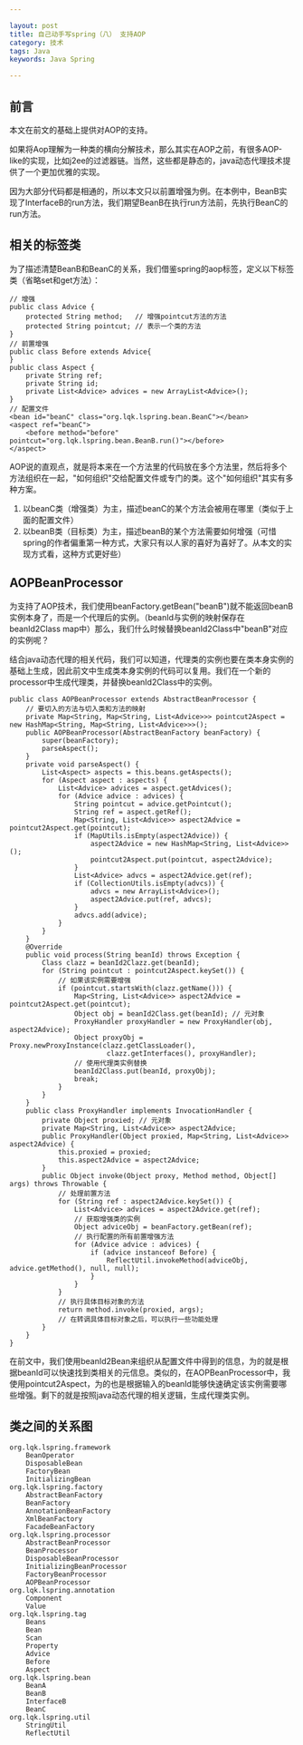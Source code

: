 ```yaml
---

layout: post
title: 自己动手写spring（八） 支持AOP
category: 技术
tags: Java
keywords: Java Spring

---
```


## 前言

本文在前文的基础上提供对AOP的支持。

如果将Aop理解为一种类的横向分解技术，那么其实在AOP之前，有很多AOP-like的实现，比如j2ee的过滤器链。当然，这些都是静态的，java动态代理技术提供了一个更加优雅的实现。

因为大部分代码都是相通的，所以本文只以前置增强为例。在本例中，BeanB实现了InterfaceB的run方法，我们期望BeanB在执行run方法前，先执行BeanC的run方法。

## 相关的标签类

为了描述清楚BeanB和BeanC的关系，我们借鉴spring的aop标签，定义以下标签类（省略set和get方法）：
    
    // 增强
    public class Advice {
    	protected String method;   // 增强pointcut方法的方法
    	protected String pointcut; // 表示一个类的方法
    }
    // 前置增强
    public class Before extends Advice{
    }
    public class Aspect {
    	private String ref;
    	private String id;
    	private List<Advice> advices = new ArrayList<Advice>();
	}
    // 配置文件
    <bean id="beanC" class="org.lqk.lspring.bean.BeanC"></bean>
	<aspect ref="beanC">
		<before method="before" pointcut="org.lqk.lspring.bean.BeanB.run()"></before>
	</aspect>
	
AOP说的直观点，就是将本来在一个方法里的代码放在多个方法里，然后将多个方法组织在一起，"如何组织"交给配置文件或专门的类。这个"如何组织"其实有多种方案。

1. 以beanC类（增强类）为主，描述beanC的某个方法会被用在哪里（类似于上面的配置文件）
2. 以beanB类（目标类）为主，描述beanB的某个方法需要如何增强（可惜spring的作者偏重第一种方式，大家只有以人家的喜好为喜好了。从本文的实现方式看，这种方式更好些）

## AOPBeanProcessor

为支持了AOP技术，我们使用beanFactory.getBean("beanB")就不能返回beanB实例本身了，而是一个代理后的实例。（beanId与实例的映射保存在beanId2Class map中）那么，我们什么时候替换beanId2Class中"beanB"对应的实例呢？

结合java动态代理的相关代码，我们可以知道，代理类的实例也要在类本身实例的基础上生成，因此前文中生成类本身实例的代码可以复用。我们在一个新的processor中生成代理类，并替换beanId2Class中的实例。

    public class AOPBeanProcessor extends AbstractBeanProcessor {
    	// 要切入的方法与切入类和方法的映射
    	private Map<String, Map<String, List<Advice>>> pointcut2Aspect = new HashMap<String, Map<String, List<Advice>>>();
    	public AOPBeanProcessor(AbstractBeanFactory beanFactory) {
    		super(beanFactory);
    		parseAspect();
    	}
    	private void parseAspect() {
    		List<Aspect> aspects = this.beans.getAspects();
    		for (Aspect aspect : aspects) {
    			List<Advice> advices = aspect.getAdvices();
    			for (Advice advice : advices) {
    				String pointcut = advice.getPointcut();
    				String ref = aspect.getRef();
    				Map<String, List<Advice>> aspect2Advice = pointcut2Aspect.get(pointcut);
    				if (MapUtils.isEmpty(aspect2Advice)) {
    					aspect2Advice = new HashMap<String, List<Advice>>();
    					pointcut2Aspect.put(pointcut, aspect2Advice);
    				}
    				List<Advice> advcs = aspect2Advice.get(ref);
    				if (CollectionUtils.isEmpty(advcs)) {
    					advcs = new ArrayList<Advice>();
    					aspect2Advice.put(ref, advcs);
    				}
    				advcs.add(advice);
    			}
    		}
    	}
    	@Override
    	public void process(String beanId) throws Exception {
    		Class clazz = beanId2Clazz.get(beanId);
    		for (String pointcut : pointcut2Aspect.keySet()) {
    		    // 如果该实例需要增强
    			if (pointcut.startsWith(clazz.getName())) {
    				Map<String, List<Advice>> aspect2Advice = pointcut2Aspect.get(pointcut);
    				Object obj = beanId2Class.get(beanId); // 元对象
    				ProxyHandler proxyHandler = new ProxyHandler(obj, aspect2Advice);
    				Object proxyObj = Proxy.newProxyInstance(clazz.getClassLoader(),
    						clazz.getInterfaces(), proxyHandler);
    			    // 使用代理类实例替换
    				beanId2Class.put(beanId, proxyObj);
    				break;
    			}
    		}
    	}
    	public class ProxyHandler implements InvocationHandler {
    		private Object proxied;	// 元对象
    		private Map<String, List<Advice>> aspect2Advice;
    		public ProxyHandler(Object proxied, Map<String, List<Advice>> aspect2Advice) {
    			this.proxied = proxied;
    			this.aspect2Advice = aspect2Advice;
    		}
    		public Object invoke(Object proxy, Method method, Object[] args) throws Throwable {
    			// 处理前置方法
    			for (String ref : aspect2Advice.keySet()) {
    				List<Advice> advices = aspect2Advice.get(ref);
    				// 获取增强类的实例
    				Object adviceObj = beanFactory.getBean(ref);
    				// 执行配置的所有前置增强方法
    				for (Advice advice : advices) {
    					if (advice instanceof Before) {
    						ReflectUtil.invokeMethod(adviceObj, advice.getMethod(), null, null);
    					}
    				}
    			}
    			// 执行具体目标对象的方法
    			return method.invoke(proxied, args);
    			// 在转调具体目标对象之后，可以执行一些功能处理
    		}
    	}
    }

在前文中，我们使用beanId2Bean来组织从配置文件中得到的信息，为的就是根据beanId可以快速找到类相关的元信息。类似的，在AOPBeanProcessor中，我使用pointcut2Aspect，为的也是根据输入的beanId能够快速确定该实例需要哪些增强。剩下的就是按照java动态代理的相关逻辑，生成代理类实例。

## 类之间的关系图

    org.lqk.lspring.framework
        BeanOperator
        DisposableBean
        FactoryBean
        InitializingBean
    org.lqk.lspring.factory
        AbstractBeanFactory
        BeanFactory
        AnnotationBeanFactory
        XmlBeanFactory
        FacadeBeanFactory
    org.lqk.lspring.processor
        AbstractBeanProcessor
        BeanProcessor
        DisposableBeanProcessor
        InitializingBeanProcessor
        FactoryBeanProcessor
        AOPBeanProcessor
    org.lqk.lspring.annotation
        Component
        Value
    org.lqk.lspring.tag
        Beans
        Bean
        Scan
        Property
        Advice
        Before
        Aspect
    org.lqk.lspring.bean
        BeanA
        BeanB
        InterfaceB
        BeanC
    org.lqk.lspring.util
        StringUtil
        ReflectUtil